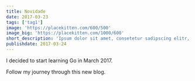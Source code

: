 ```yaml
---
title: Novidade
date: 2017-03-23
tags: ['tag1']
image: 'https://placekitten.com/600/500'
image_big: 'https://placekitten.com/1000/600'
short_description: 'Ipsum dolor sit amet, consetetur sadipscing elitr, sed diam nonumy eirmod tempor invidunt ut labore et dolore magna aliquyam erat, sed diam voluptua. At vero eos et accusam et justo duo dolores et ea rebum. Stet clita kasd gubergren'
publishdate: 2017-03-24
---
```


I decided to start learning Go in March 2017.

Follow my journey through this new blog.
